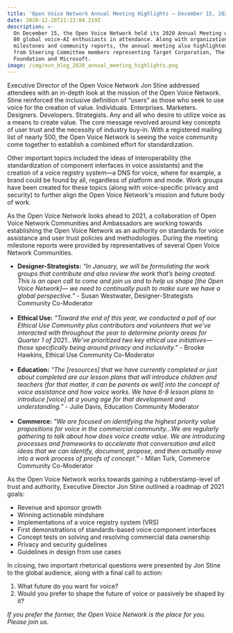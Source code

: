 ```yaml
---
title: 'Open Voice Network Annual Meeting Highlights – December 15, 2020'
date: 2020-12-28T21:23:04.219Z
description: >-
  On December 15, the Open Voice Network held its 2020 Annual Meeting with over
  80 global voice-AI enthusiasts in attendance. Along with organizational
  milestones and community reports, the annual meeting also highlighted thoughts
  from Steering Committee members representing Target Corporation, The Linux
  Foundation and Microsoft.
image: /img/ovn_blog_2020_annual_meeting_highlights.png
---
```

Executive Director of the Open Voice Network Jon Stine addressed attendees with an in-depth look at the mission of the Open Voice Network. Stine reinforced the inclusive definition of “users” as those who seek to use voice for the creation of value. Individuals. Enterprises. Marketers. Designers. Developers. Strategists. Any and all who desire to utilize voice as a means to create value. The core message revolved around key concepts of user trust and the necessity of industry buy-in. With a registered mailing list of nearly 500, the Open Voice Network is seeing the voice community come together to establish a combined effort for standardization. 

Other important topics included the ideas of interoperability (the standardization of component interfaces in voice assistants) and the creation of a voice registry system—a DNS for voice, where for example, a brand could be found by all, regardless of platform and mode. Work groups have been created for these topics (along with voice-specific privacy and security) to further align the Open Voice Network's mission and future body of work.

As the Open Voice Network looks ahead to 2021, a collaboration of Open Voice Network Communities and Ambassadors are working towards establishing the Open Voice Network as an authority on  standards for voice assistance and user trust policies and methodologies. During the meeting milestone reports were provided by representatives of several Open Voice Network Communities.

* **Designer-Strategists:** _"In January, we will be formulating the work groups that contribute and also review the work that’s being created. This is an open call to come and join us and to help us shape \[the Open Voice Network]— we need to continually push to make sure we have a global perspective.”_ - Susan Westwater, Designer-Strategists Community Co-Moderator
  \
    <br>
* **Ethical Use:** _"Toward the end of this year, we conducted a poll of our Ethical Use Community plus contributors and volunteers that we’ve interacted with throughout the year to determine priority areas for Quarter 1 of 2021...We’ve prioritized two key ethical use initiatives—those specifically being around privacy and inclusivity.”_ - Brooke Hawkins, Ethical Use Community Co-Moderator\
  <br>
* **Education:** _"The \[resources] that we have currently completed or just about completed are our lesson plans that will introduce children and teachers (for that matter, it can be parents as well] into the concept of voice assistance and how voice works. We have 6-8 lesson plans to introduce \[voice] at a young age for that development and understanding.”_ - Julie Davis, Education Community Moderator\
  <br>
* **Commerce:** _"We are focused on identifying the highest priority value propositions for voice in the commercial community...We are regularly gathering to talk about how does voice create value. We are introducing processes and frameworks to accelerate that conversation and elicit ideas that we can identify, document, propose, and then actually move into a work process of proofs of concept.”_ - Milan Turk, Commerce Community Co-Moderator

As the Open Voice Network works towards gaining a rubberstamp-level of trust and authority, Executive Director Jon Stine outlined a roadmap of 2021 goals:

* Revenue and sponsor growth
* Winning actionable mindshare
* Implementations of a voice registry system (VRS)
* First demonstrations of standards-based voice component interfaces
* Concept tests on solving and resolving commercial data ownership
* Privacy and security guidelines
* Guidelines in design from use cases

In closing, two important rhetorical questions were presented by Jon Stine to the global audience, along with a final call to action: 

1. What future do you want for voice?
2. Would you prefer to shape the future of voice or passively be shaped by it?

_If you prefer the former, the Open Voice Network is the place for you. Please join us._

